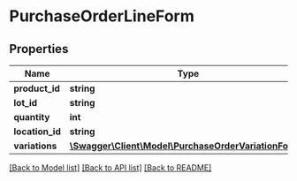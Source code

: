 # PurchaseOrderLineForm

## Properties
Name | Type | Description | Notes
------------ | ------------- | ------------- | -------------
**product_id** | **string** |  | [optional] 
**lot_id** | **string** |  | [optional] 
**quantity** | **int** |  | 
**location_id** | **string** |  | [optional] 
**variations** | [**\Swagger\Client\Model\PurchaseOrderVariationForm[]**](PurchaseOrderVariationForm.md) |  | [optional] 

[[Back to Model list]](../README.md#documentation-for-models) [[Back to API list]](../README.md#documentation-for-api-endpoints) [[Back to README]](../README.md)


